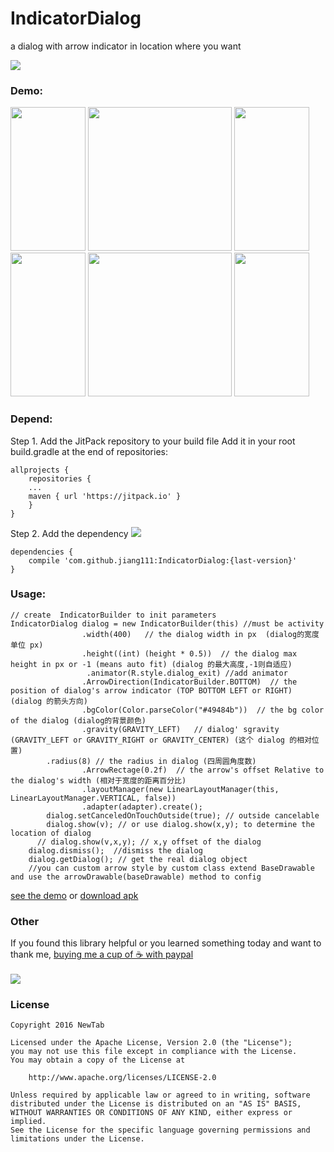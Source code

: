 # IndicatorDialog
a dialog with arrow indicator in location where you want

[![](https://jitpack.io/v/jiang111/IndicatorDialog.svg)](https://jitpack.io/#jiang111/IndicatorDialog)


### Demo:

<p>
<img src="https://raw.githubusercontent.com/jiang111/IndicatorDialog/master/art/left_1.png" width="120" height="230" alt=""  />
<img src="https://raw.githubusercontent.com/jiang111/IndicatorDialog/master/art/l2.png"  width="120" height="230" alt="" />
<img src="https://raw.githubusercontent.com/jiang111/IndicatorDialog/master/art/l3.png" width="120" height="230" alt="" />
<img src="https://raw.githubusercontent.com/jiang111/IndicatorDialog/master/art/d1.png"  width="120" height="230" alt="" />
<img src="https://raw.githubusercontent.com/jiang111/IndicatorDialog/master/art/d2.png"  width="120" height="230" alt="" />
<img src="https://raw.githubusercontent.com/jiang111/IndicatorDialog/master/art/d3.png"  width="120" height="230" alt="" />
</p>


### Depend:
Step 1. Add the JitPack repository to your build file
Add it in your root build.gradle at the end of repositories:
```
allprojects {
    repositories {
	...
	maven { url 'https://jitpack.io' }
    }
}
```
Step 2. Add the dependency [![](https://jitpack.io/v/jiang111/IndicatorDialog.svg)](https://jitpack.io/#jiang111/IndicatorDialog)

```
dependencies {
    compile 'com.github.jiang111:IndicatorDialog:{last-version}'
}
```

### Usage:
```
// create  IndicatorBuilder to init parameters
IndicatorDialog dialog = new IndicatorBuilder(this) //must be activity
                .width(400)   // the dialog width in px  (dialog的宽度单位 px)
                .height((int) (height * 0.5))  // the dialog max height in px or -1 (means auto fit) (dialog 的最大高度,-1则自适应)
                 .animator(R.style.dialog_exit) //add animator 
                .ArrowDirection(IndicatorBuilder.BOTTOM)  // the  position of dialog's arrow indicator (TOP BOTTOM LEFT or RIGHT) (dialog 的箭头方向)
                .bgColor(Color.parseColor("#49484b"))  // the bg color of the dialog (dialog的背景颜色)
                .gravity(GRAVITY_LEFT)   // dialog' sgravity (GRAVITY_LEFT or GRAVITY_RIGHT or GRAVITY_CENTER) (这个 dialog 的相对位置)
		.radius(8) // the radius in dialog (四周圆角度数)
                .ArrowRectage(0.2f)  // the arrow's offset Relative to the dialog's width (相对于宽度的距离百分比)
                .layoutManager(new LinearLayoutManager(this, LinearLayoutManager.VERTICAL, false)) 
                .adapter(adapter).create();
        dialog.setCanceledOnTouchOutside(true); // outside cancelable
        dialog.show(v); // or use dialog.show(x,y); to determine the location of dialog
      // dialog.show(v,x,y); // x,y offset of the dialog 
	dialog.dismiss();  //dismiss the dialog
	dialog.getDialog(); // get the real dialog object
	//you can custom arrow style by custom class extend BaseDrawable and use the arrowDrawable(baseDrawable) method to config 
```
[see the demo](https://github.com/jiang111/IndicatorDialog/blob/master/app/src/main/java/com/jiang/android/indicatordialogdemo/MainActivity.java) or [download apk](https://raw.githubusercontent.com/jiang111/IndicatorDialog/master/art/app.apk)


### Other
 If you found this library helpful or you learned something today and want to thank me, [buying me a cup of ☕️  with paypal](https://www.paypal.me/jyuesong) <br /><br />
![](https://raw.githubusercontent.com/jiang111/RxJavaApp/master/qrcode/wechat_alipay.png)


### License

    Copyright 2016 NewTab

    Licensed under the Apache License, Version 2.0 (the "License");
    you may not use this file except in compliance with the License.
    You may obtain a copy of the License at

        http://www.apache.org/licenses/LICENSE-2.0

    Unless required by applicable law or agreed to in writing, software
    distributed under the License is distributed on an "AS IS" BASIS,
    WITHOUT WARRANTIES OR CONDITIONS OF ANY KIND, either express or implied.
    See the License for the specific language governing permissions and
    limitations under the License.

